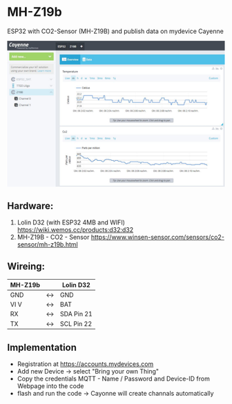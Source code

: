 # MH-Z19b
ESP32 with CO2-Sensor (MH-Z19B) and publish data on mydevice Cayenne

![Cayenne](/Cayenne_Reporting.JPG?raw=true "Graph")

## Hardware:
1) Lolin D32 (with ESP32 4MB and WIFI)      https://wiki.wemos.cc/products:d32:d32
2) MH-Z19B - CO2 - Sensor                   https://www.winsen-sensor.com/sensors/co2-sensor/mh-z19b.html

## Wireing:

| MH-Z19b |   |    Lolin D32  |
| --- | -- | -----------|
| GND  | <-> | GND |
| VI V |  <->| BAT |
| RX   | <-> | SDA Pin 21 |
| TX   | <-> | SCL Pin 22 |

## Implementation
- Registration at https://accounts.mydevices.com 
- Add new Device -> select "Bring your own Thing"
- Copy the credentials MQTT - Name / Password and Device-ID from Webpage into the code
- flash and run the code -> Cayonne will create channals automatically
